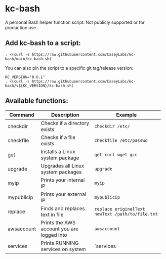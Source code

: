# kc-bash

A personal Bash helper function script. Not publicly supported or for production use.

## Add kc-bash to a script:

```
. <(curl -s https://raw.githubusercontent.com/CaseyLabs/kc-bash/main/kc-bash.sh)
```

You can also pin the script to a specific git tag/release version:
```
KC_VERSION="0.0.1"
. <(curl -s https://raw.githubusercontent.com/CaseyLabs/kc-bash/v${KC_VERSION}/kc-bash.sh)
```

## Available functions:

| Command    | Description                                | Example                  |
|------------|--------------------------------------------|--------------------------|
| checkdir   | Checks if a directory exists               | `checkdir /etc/ `        |
| checkfile  | Checks if a file exists                    | `checkfile /etc/passwd`  |
| get        | Installs a Linux system package            | `get curl wget gcc`      |
| upgrade    | Upgrades all Linux system packages         | `upgrade`                |
| myip       | Prints your internal IP                    | `myip`                   |
| mypublicip | Prints your external IP                    | `mypublicip`             |
| replace    | Finds and replaces text in file            | `replace originalText newText /path/to/file.txt` |
| awsaccount | Prints the AWS account you are logged into | `awsaccount`             |
| services   | Prints RUNNING services on system          | `services                |